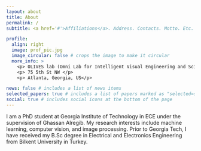 ```yaml
---
layout: about
title: About
permalink: /
subtitle: <a href='#'>Affiliations</a>. Address. Contacts. Motto. Etc.

profile:
  align: right
  image: prof_pic.jpg
  image_circular: false # crops the image to make it circular
  more_info: >
    <p> OLIVES lab (Omni Lab for Intelligent Visual Engineering and Science) </p>
    <p> 75 5th St NW </p>
    <p> Atlanta, Georgia, US</p>

news: false # includes a list of news items
selected_papers: true # includes a list of papers marked as "selected={true}"
social: true # includes social icons at the bottom of the page
---
```


I am a PhD student at Georgia Institute of Technology in ECE under the supervision of Ghassan Alregib. My research interests include machine learning,
computer vision, and image processing. Prior to Georgia Tech, I have received my B.Sc degree in Electrical and
Electronics Engineering from Bilkent University in Turkey.